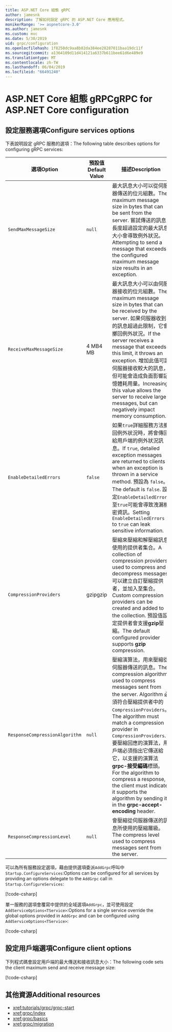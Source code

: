 ```yaml
---
title: ASP.NET Core 組態 gRPC
author: jamesnk
description: 了解如何設定 gRPC 的 ASP.NET Core 應用程式。
monikerRange: '>= aspnetcore-3.0'
ms.author: jamesnk
ms.custom: mvc
ms.date: 5/30/2019
uid: grpc/configuration
ms.openlocfilehash: 1f8250dc9aa8b82da384ee28287011baa19dc11f
ms.sourcegitcommit: a1364109d11d414121a6337b611bee61d6e489e9
ms.translationtype: MT
ms.contentlocale: zh-TW
ms.lasthandoff: 06/04/2019
ms.locfileid: "66491240"
---
```

# <a name="grpc-for-aspnet-core-configuration"></a><span data-ttu-id="52007-103">ASP.NET Core 組態 gRPC</span><span class="sxs-lookup"><span data-stu-id="52007-103">gRPC for ASP.NET Core configuration</span></span>

## <a name="configure-services-options"></a><span data-ttu-id="52007-104">設定服務選項</span><span class="sxs-lookup"><span data-stu-id="52007-104">Configure services options</span></span>

<span data-ttu-id="52007-105">下表說明設定 gRPC 服務的選項：</span><span class="sxs-lookup"><span data-stu-id="52007-105">The following table describes options for configuring gRPC services:</span></span>

| <span data-ttu-id="52007-106">選項</span><span class="sxs-lookup"><span data-stu-id="52007-106">Option</span></span> | <span data-ttu-id="52007-107">預設值</span><span class="sxs-lookup"><span data-stu-id="52007-107">Default Value</span></span> | <span data-ttu-id="52007-108">描述</span><span class="sxs-lookup"><span data-stu-id="52007-108">Description</span></span> |
| ------ | ------------- | ----------- |
| `SendMaxMessageSize` | `null` | <span data-ttu-id="52007-109">最大訊息大小可以從伺服器傳送的位元組數。</span><span class="sxs-lookup"><span data-stu-id="52007-109">The maximum message size in bytes that can be sent from the server.</span></span> <span data-ttu-id="52007-110">嘗試傳送的訊息長度超過設定的最大訊息大小會導致例外狀況。</span><span class="sxs-lookup"><span data-stu-id="52007-110">Attempting to send a message that exceeds the configured maximum message size results in an exception.</span></span> |
| `ReceiveMaxMessageSize` | <span data-ttu-id="52007-111">4 MB</span><span class="sxs-lookup"><span data-stu-id="52007-111">4 MB</span></span> | <span data-ttu-id="52007-112">最大訊息大小可以由伺服器接收的位元組數。</span><span class="sxs-lookup"><span data-stu-id="52007-112">The maximum message size in bytes that can be received by the server.</span></span> <span data-ttu-id="52007-113">如果伺服器收到的訊息超過此限制，它會擲回例外狀況。</span><span class="sxs-lookup"><span data-stu-id="52007-113">If the server receives a message that exceeds this limit, it throws an exception.</span></span> <span data-ttu-id="52007-114">增加此值可讓伺服器接收較大的訊息，但可能會造成負面影響記憶體耗用量。</span><span class="sxs-lookup"><span data-stu-id="52007-114">Increasing this value allows the server to receive larger messages, but can negatively impact memory consumption.</span></span> |
| `EnableDetailedErrors` | `false` | <span data-ttu-id="52007-115">如果`true`詳細服務方法擲回例外狀況時，將會傳回給用戶端的例外狀況訊息。</span><span class="sxs-lookup"><span data-stu-id="52007-115">If `true`, detailed exception messages are returned to clients when an exception is thrown in a service method.</span></span> <span data-ttu-id="52007-116">預設為 `false`。</span><span class="sxs-lookup"><span data-stu-id="52007-116">The default is `false`.</span></span> <span data-ttu-id="52007-117">設定`EnableDetailedErrors`至`true`可能會導致洩漏機密資訊。</span><span class="sxs-lookup"><span data-stu-id="52007-117">Setting `EnableDetailedErrors` to `true` can leak sensitive information.</span></span> |
| `CompressionProviders` | <span data-ttu-id="52007-118">gzip</span><span class="sxs-lookup"><span data-stu-id="52007-118">gzip</span></span> | <span data-ttu-id="52007-119">壓縮來壓縮和解壓縮訊息使用的提供者集合。</span><span class="sxs-lookup"><span data-stu-id="52007-119">A collection of compression providers used to compress and decompress messages.</span></span> <span data-ttu-id="52007-120">可以建立自訂壓縮提供者，並加入至集合。</span><span class="sxs-lookup"><span data-stu-id="52007-120">Custom compression providers can be created and added to the collection.</span></span> <span data-ttu-id="52007-121">預設值設定提供者會支援**gzip**壓縮。</span><span class="sxs-lookup"><span data-stu-id="52007-121">The default configured provider supports **gzip** compression.</span></span> |
| `ResponseCompressionAlgorithm` | `null` | <span data-ttu-id="52007-122">壓縮演算法，用來壓縮從伺服器傳送的訊息。</span><span class="sxs-lookup"><span data-stu-id="52007-122">The compression algorithm used to compress messages sent from the server.</span></span> <span data-ttu-id="52007-123">Algorithm 必須符合壓縮提供者中的`CompressionProviders`。</span><span class="sxs-lookup"><span data-stu-id="52007-123">The algorithm must match a compression provider in `CompressionProviders`.</span></span> <span data-ttu-id="52007-124">要壓縮回應的演算法，用戶端必須指出它傳送給它，以支援的演算法**grpc-接受編碼**標頭。</span><span class="sxs-lookup"><span data-stu-id="52007-124">For the algorithm to compress a response, the client must indicate it supports the algorithm by sending it in the **grpc-accept-encoding** header.</span></span> |
| `ResponseCompressionLevel` | `null` | <span data-ttu-id="52007-125">會壓縮從伺服器傳送的訊息所使用的壓縮層級。</span><span class="sxs-lookup"><span data-stu-id="52007-125">The compress level used to compress messages sent from the server.</span></span> |

<span data-ttu-id="52007-126">可以為所有服務設定選項，藉由提供選項委派`AddGrpc`呼叫中`Startup.ConfigureServices`:</span><span class="sxs-lookup"><span data-stu-id="52007-126">Options can be configured for all services by providing an options delegate to the `AddGrpc` call in `Startup.ConfigureServices`:</span></span>

[!code-csharp[](~/grpc/configuration/sample/GrcpService/Startup.cs?name=snippet)]

<span data-ttu-id="52007-127">單一服務的選項會覆寫中提供的全域選項`AddGrpc`，並可使用設定`AddServiceOptions<TService>`:</span><span class="sxs-lookup"><span data-stu-id="52007-127">Options for a single service override the global options provided in `AddGrpc` and can be configured using `AddServiceOptions<TService>`:</span></span>

[!code-csharp[](~/grpc/configuration/sample/GrcpService/Startup2.cs?name=snippet)]

## <a name="configure-client-options"></a><span data-ttu-id="52007-128">設定用戶端選項</span><span class="sxs-lookup"><span data-stu-id="52007-128">Configure client options</span></span>

<span data-ttu-id="52007-129">下列程式碼會設定用戶端的最大傳送和接收訊息大小：</span><span class="sxs-lookup"><span data-stu-id="52007-129">The following code sets the client maximum send and receive message size:</span></span>

[!code-csharp[](~/grpc/configuration/sample/Program.cs?name=snippet&highlight=3-6)]

## <a name="additional-resources"></a><span data-ttu-id="52007-130">其他資源</span><span class="sxs-lookup"><span data-stu-id="52007-130">Additional resources</span></span>

* <xref:tutorials/grpc/grpc-start>
* <xref:grpc/index>
* <xref:grpc/basics>
* <xref:grpc/migration>
